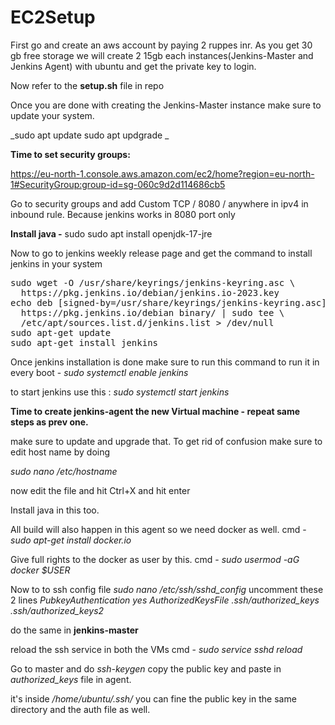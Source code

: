 # EC2Setup

First go and create an aws account by paying 2 ruppes inr.
As you get 30 gb free storage we will create 2 15gb each instances(Jenkins-Master and Jenkins Agent) with ubuntu and get the private key to login. 


Now refer to the **setup.sh** file in repo


Once you are done with creating the Jenkins-Master instance make sure to update your system.

_sudo apt update
sudo apt updgrade
_


**Time to set security groups:**

https://eu-north-1.console.aws.amazon.com/ec2/home?region=eu-north-1#SecurityGroup:group-id=sg-060c9d2d114686cb5 

Go to security groups and add Custom TCP / 8080 / anywhere in ipv4 in inbound rule. Because jenkins works in 8080 port only


**Install java -**  sudo sudo apt install openjdk-17-jre 

Now to go to jenkins weekly release page and get the command to install jenkins in your system


<pre>
sudo wget -O /usr/share/keyrings/jenkins-keyring.asc \
  https://pkg.jenkins.io/debian/jenkins.io-2023.key
echo deb [signed-by=/usr/share/keyrings/jenkins-keyring.asc] \
  https://pkg.jenkins.io/debian binary/ | sudo tee \
  /etc/apt/sources.list.d/jenkins.list > /dev/null
sudo apt-get update
sudo apt-get install jenkins 
</pre>



Once jenkins installation is done make sure to run this command to run it in every boot - _sudo systemctl enable jenkins_


to start jenkins use this : _sudo systemctl start jenkins_

**Time to create jenkins-agent the new Virtual machine - repeat same steps as prev one.**

make sure to update and upgrade that. 
To get rid of confusion make sure to edit host name by doing 

_sudo nano /etc/hostname_

now edit the file and hit Ctrl+X and hit enter

Install java in this too. 

All build will also happen in this agent so we need docker as well. 
cmd - _sudo apt-get install docker.io_


Give full rights to the docker as user by this.
cmd - _sudo usermod -aG docker $USER_

Now to to ssh config file _sudo nano /etc/ssh/sshd_config_
uncomment these 2 lines 
_PubkeyAuthentication yes
AuthorizedKeysFile      .ssh/authorized_keys .ssh/authorized_keys2_

do the same in **jenkins-master** 

reload the ssh service in both the VMs cmd - _sudo service sshd reload_

Go to master and do _ssh-keygen_  copy the public key and paste in _authorized_keys_ file in agent.

it's inside _/home/ubuntu/.ssh/_ you can fine the public key in the same directory and the auth file as well.


